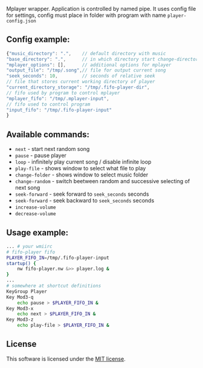 Mplayer wrapper.
Application is controlled by named pipe.
It uses config file for settings, config must place in folder with program with name `player-config.json`

Config example:
---------------

```javascript
{"music_directory": ".", 	// default directory with music
"base_directory": ".", 		// in which directory start change-directory command
"mplayer_options": [], 		// additional options for mplayer
"output_file": "/tmp/.song",// file for output current song
"seek_seconds": 10, 		// seconds of relative seek
// file that stores current working directory of player
"current_directory_storage": "/tmp/.fifo-player-dir",
// fifo used by program to control mplayer
"mplayer_fifo": "/tmp/.mplayer-input",
// fifo used to control program
"input_fifo": "/tmp/.fifo-player-input"
}
```

Available commands:
-------------------

 - `next` - start next random song
 - `pause` - pause player
 - `loop` - infinitely play current song / disable infinite loop
 - `play-file` - shows window to select what file to play
 - `change-folder` - shows window to select music folder
 - `change-random` - switch beetween random and successive selecting of next song
 - `seek-forward` - seek forward to `seek_seconds` seconds
 - `seek-forward` - seek backward to `seek_seconds` seconds
 - `increase-volume`
 - `decrease-volume`

Usage example:
-------

```bash
... # your wmiirc
# fifo-player fifo
PLAYER_FIFO_IN=/tmp/.fifo-player-input
startup() {
	nw fifo-player.nw &>> player.log &
}
...
# somewhere at shortcut definitions
KeyGroup Player
Key Mod3-q
	echo pause > $PLAYER_FIFO_IN &
Key Mod3-x
	echo next > $PLAYER_FIFO_IN &
Key Mod3-z
	echo play-file > $PLAYER_FIFO_IN &
```

License
---------

This software is licensed under the [MIT license](LICENSE).
